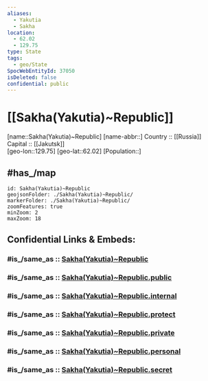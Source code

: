 ```yaml
---
aliases:
  - Yakutia
  - Sakha
location:
  - 62.02
  - 129.75
type: State
tags:
  - geo/State
SpocWebEntityId: 37050
isDeleted: false
confidential: public
---
```


# [[Sakha(Yakutia)~Republic]] 

[name::Sakha(Yakutia)~Republic] 
[name-abbr::] 
Country :: [[Russia]]  
Capital :: [[Jakutsk]]  
[geo-lon::129.75] 
[geo-lat::62.02] 
[Population::] 

## #has_/map 

```leaflet
id: Sakha(Yakutia)~Republic
geojsonFolder: ./Sakha(Yakutia)~Republic/
markerFolder: ./Sakha(Yakutia)~Republic/
zoomFeatures: true 
minZoom: 2 
maxZoom: 18
```


## Confidential Links & Embeds: 

### #is_/same_as :: [Sakha(Yakutia)~Republic](/_Standards/Earth/Continent/Asia/Asia~North/Asia~NorthEast/Sakha(Yakutia)~Republic.md) 

### #is_/same_as :: [Sakha(Yakutia)~Republic.public](/_public/Earth/Continent/Asia/Asia~North/Asia~NorthEast/Sakha(Yakutia)~Republic.public.md) 

### #is_/same_as :: [Sakha(Yakutia)~Republic.internal](/_internal/Earth/Continent/Asia/Asia~North/Asia~NorthEast/Sakha(Yakutia)~Republic.internal.md) 

### #is_/same_as :: [Sakha(Yakutia)~Republic.protect](/_protect/Earth/Continent/Asia/Asia~North/Asia~NorthEast/Sakha(Yakutia)~Republic.protect.md) 

### #is_/same_as :: [Sakha(Yakutia)~Republic.private](/_private/Earth/Continent/Asia/Asia~North/Asia~NorthEast/Sakha(Yakutia)~Republic.private.md) 

### #is_/same_as :: [Sakha(Yakutia)~Republic.personal](/_personal/Earth/Continent/Asia/Asia~North/Asia~NorthEast/Sakha(Yakutia)~Republic.personal.md) 

### #is_/same_as :: [Sakha(Yakutia)~Republic.secret](/_secret/Earth/Continent/Asia/Asia~North/Asia~NorthEast/Sakha(Yakutia)~Republic.secret.md)

